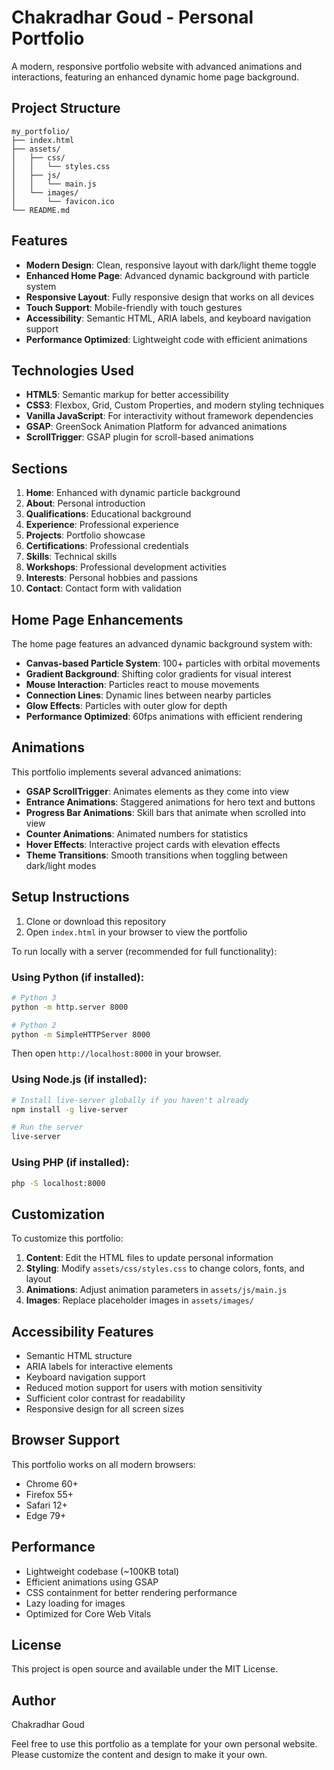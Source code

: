 # Chakradhar Goud - Personal Portfolio

A modern, responsive portfolio website with advanced animations and interactions, featuring an enhanced dynamic home page background.

## Project Structure

```
my_portfolio/
├── index.html
├── assets/
│   ├── css/
│   │   └── styles.css
│   ├── js/
│   │   └── main.js
│   └── images/
│       └── favicon.ico
└── README.md
```

## Features

- **Modern Design**: Clean, responsive layout with dark/light theme toggle
- **Enhanced Home Page**: Advanced dynamic background with particle system
- **Responsive Layout**: Fully responsive design that works on all devices
- **Touch Support**: Mobile-friendly with touch gestures
- **Accessibility**: Semantic HTML, ARIA labels, and keyboard navigation support
- **Performance Optimized**: Lightweight code with efficient animations

## Technologies Used

- **HTML5**: Semantic markup for better accessibility
- **CSS3**: Flexbox, Grid, Custom Properties, and modern styling techniques
- **Vanilla JavaScript**: For interactivity without framework dependencies
- **GSAP**: GreenSock Animation Platform for advanced animations
- **ScrollTrigger**: GSAP plugin for scroll-based animations

## Sections

1. **Home**: Enhanced with dynamic particle background
2. **About**: Personal introduction
3. **Qualifications**: Educational background
4. **Experience**: Professional experience
5. **Projects**: Portfolio showcase
6. **Certifications**: Professional credentials
7. **Skills**: Technical skills
8. **Workshops**: Professional development activities
9. **Interests**: Personal hobbies and passions
10. **Contact**: Contact form with validation

## Home Page Enhancements

The home page features an advanced dynamic background system with:

- **Canvas-based Particle System**: 100+ particles with orbital movements
- **Gradient Background**: Shifting color gradients for visual interest
- **Mouse Interaction**: Particles react to mouse movements
- **Connection Lines**: Dynamic lines between nearby particles
- **Glow Effects**: Particles with outer glow for depth
- **Performance Optimized**: 60fps animations with efficient rendering

## Animations

This portfolio implements several advanced animations:

- **GSAP ScrollTrigger**: Animates elements as they come into view
- **Entrance Animations**: Staggered animations for hero text and buttons
- **Progress Bar Animations**: Skill bars that animate when scrolled into view
- **Counter Animations**: Animated numbers for statistics
- **Hover Effects**: Interactive project cards with elevation effects
- **Theme Transitions**: Smooth transitions when toggling between dark/light modes

## Setup Instructions

1. Clone or download this repository
2. Open `index.html` in your browser to view the portfolio

To run locally with a server (recommended for full functionality):

### Using Python (if installed):
```bash
# Python 3
python -m http.server 8000

# Python 2
python -m SimpleHTTPServer 8000
```

Then open `http://localhost:8000` in your browser.

### Using Node.js (if installed):
```bash
# Install live-server globally if you haven't already
npm install -g live-server

# Run the server
live-server
```

### Using PHP (if installed):
```bash
php -S localhost:8000
```

## Customization

To customize this portfolio:

1. **Content**: Edit the HTML files to update personal information
2. **Styling**: Modify `assets/css/styles.css` to change colors, fonts, and layout
3. **Animations**: Adjust animation parameters in `assets/js/main.js`
4. **Images**: Replace placeholder images in `assets/images/`

## Accessibility Features

- Semantic HTML structure
- ARIA labels for interactive elements
- Keyboard navigation support
- Reduced motion support for users with motion sensitivity
- Sufficient color contrast for readability
- Responsive design for all screen sizes

## Browser Support

This portfolio works on all modern browsers:
- Chrome 60+
- Firefox 55+
- Safari 12+
- Edge 79+

## Performance

- Lightweight codebase (~100KB total)
- Efficient animations using GSAP
- CSS containment for better rendering performance
- Lazy loading for images
- Optimized for Core Web Vitals

## License

This project is open source and available under the MIT License.

## Author

Chakradhar Goud

Feel free to use this portfolio as a template for your own personal website. Please customize the content and design to make it your own.